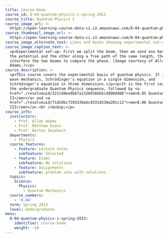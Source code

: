 ```yaml
---
title: Course Home
course_id: 8-04-quantum-physics-i-spring-2013
course_title: Quantum Physics I
course_image_url: >-
  https://open-learning-course-data-ci.s3.amazonaws.com/8-04-quantum-physics-i-spring-2013/f9a126fdf655de26b194279aa4e2a62b_8-04s13.jpg
course_thumbnail_image_url: >-
  https://open-learning-course-data-ci.s3.amazonaws.com/8-04-quantum-physics-i-spring-2013/720b70bf4d82d7282f36f4dfca689de1_8-04s13-th.jpg
course_image_alternate_text: Lines and boxes showing experimental set-up.
course_image_caption_text: >-
  <p>Experimental set-up: First we split the beam, then we send one beam through
  the potential and the other along a free path of the same length, then we
  interfere the two beams to compare the phase. (Image courtesy of Allan
  Adams.)</p>
course_description: >-
  <p>This course covers the experimental basis of quantum physics. It introduces
  wave mechanics, Schrödinger's equation in a single dimension, and
  Schrödinger's equation in three dimensions.</p><p>It is the first course in
  the undergraduate Quantum Physics sequence, followed by <a
  href="./resolveuid/321148ee9b67a132b916bb5cdd90dd86"><em>8.05 Quantum Physics
  II</em></a> and <a
  href="./resolveuid/f1d2dbc7185330a6c9331d338a201c12"><em>8.06 Quantum Physics
  III</em></a>.<br />&nbsp;</p>
course_info:
  instructors:
    - Prof. Allan Adams
    - Prof. Matthew Evans
    - Prof. Barton Zwiebach
  departments:
    - Physics
  course_features:
    - feature: Lecture notes
      subfeature: Selected
    - feature: Exams
      subfeature: No solutions
    - feature: Assignments
      subfeature: problem sets with solutions
  topics:
    Science:
      Physics:
        - Quantum Mechanics
  course_numbers:
    - '8.04'
  term: Spring 2013
  level: Undergraduate
menu:
  8-04-quantum-physics-i-spring-2013:
    identifier: course-home
    weight: -10
---
```

